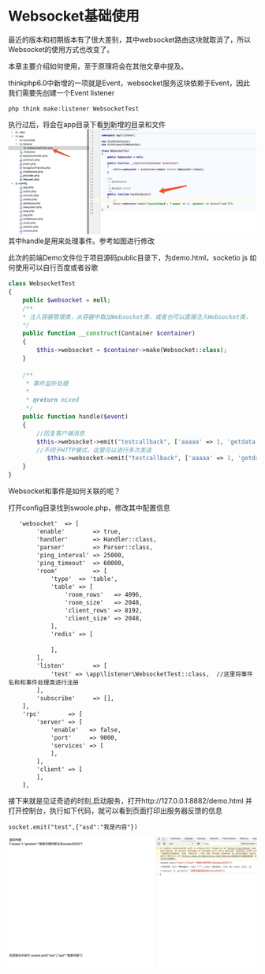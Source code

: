 # Websocket基础使用

最近的版本和初期版本有了很大差别，其中websocket路由这块就取消了，所以Websocket的使用方式也改变了。

本章主要介绍如何使用，至于原理将会在其他文章中提及。

thinkphp6.0中新增的一项就是Event，websocket服务这块依赖于Event，因此我们需要先创建一个Event listener

```
php think make:listener WebsocketTest
```
执行过后，将会在app目录下看到新增的目录和文件    
![](_v_images/20191129153530033_1913103300.png)    
其中handle是用来处理事件。参考如图进行修改

此次的前端Demo文件位于项目源码public目录下，为demo.html，socketio js 如何使用可以自行百度或者谷歌    



```php
class WebsocketTest
{
    public $websocket = null;
    /**
    * 注入容器管理类，从容器中取出Websocket类，或者也可以直接注入Websocket类，
    */
    public function __construct(Container $container)
    {
        $this->websocket = $container->make(Websocket::class);
    }

    /**
     * 事件监听处理
     *
     * @return mixed
     */
    public function handle($event)
    {
        //回复客户端消息
        $this->websocket->emit("testcallback", ['aaaaa' => 1, 'getdata' => $event['asd']]);
        //不同于HTTP模式，这里可以进行多次发送
           $this->websocket->emit("testcallback", ['aaaaa' => 1, 'getdata' => $event['asd']]);
    }
}
```
Websocket和事件是如何关联的呢？

打开config目录找到swoole.php，修改其中配置信息

```
   'websocket'  => [
        'enable'        => true,
        'handler'       => Handler::class,
        'parser'        => Parser::class,
        'ping_interval' => 25000,
        'ping_timeout'  => 60000,
        'room'          => [
            'type'  => 'table',
            'table' => [
                'room_rows'   => 4096,
                'room_size'   => 2048,
                'client_rows' => 8192,
                'client_size' => 2048,
            ],
            'redis' => [

            ],
        ],
        'listen'        => [
            'test' => \app\listener\WebsocketTest::class,  //这里将事件名称和事件处理类进行注册
        ],
        'subscribe'     => [],
    ],
    'rpc'        => [
        'server' => [
            'enable'   => false,
            'port'     => 9000,
            'services' => [
            ],
        ],
        'client' => [
        ],
    ],
```

接下来就是见证奇迹的时刻,启动服务，打开http://127.0.0.1:8882/demo.html 并打开控制台，执行如下代码，就可以看到页面打印出服务器反馈的信息

```
socket.emit("test",{"asd":"我是内容"})
```
![](_v_images/20191129155150484_835116255.png)